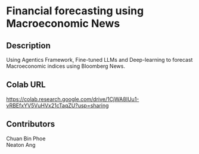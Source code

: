# Financial forecasting using Macroeconomic News

## Description
Using Agentics Framework, Fine-tuned LLMs and Deep-learning to forecast Macroeconomic indices using Bloomberg News.

## Colab URL
https://colab.research.google.com/drive/1CjWA8IUu1-vRBEfxYV5VuHVx21cTaqZU?usp=sharing

## Contributors
Chuan Bin Phoe   
Neaton Ang
